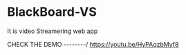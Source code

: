 # BlackBoard-VS
It is video Streamering web app 

CHECK THE DEMO --------\/
https://youtu.be/HyPAqzbMyf8
